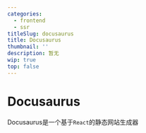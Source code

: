 ```yaml
---
categories:
  - frontend
  - ssr
titleSlug: docusaurus
title: Docusaurus
thumbnail: ''
description: 暂无
wip: true
top: false
---
```

# Docusaurus

Docusaurus是一个基于`React`的静态网站生成器

